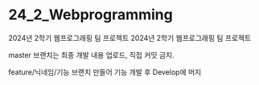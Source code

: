 # 24_2_Webprogramming
2024년 2학기 웹프로그래핑 팀 프로젝트
2024년 2학기 웹프로그래핑 팀 프로젝트

master 브랜치는 최종 개발 내용 업로드, 직접 커밋 금지.

feature/닉네임/기능 브랜치 만들어 기능 개발 후 Develop에 머지
